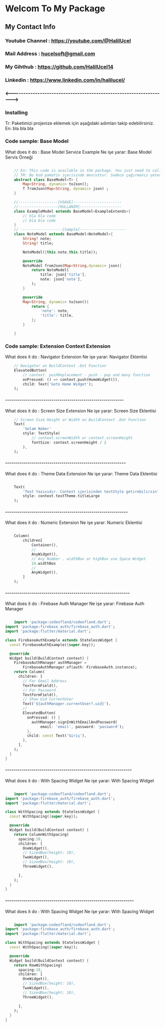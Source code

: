 # Welcom To My Package

## My Contact Info

### Youtube Channel : <https://youtube.com/@HalilUcel>

### Mail Address : <hucelsoft@gmail.com>

### My Gihthub : <https://github.com/HalilUcel14>

### Linkedin : <https://www.linkedin.com/in/halilucel/>

### <------------------------------------------------------------------>

### Installing

Tr: Paketimizi projenize eklemek için aşağıdaki adımları takip edebilirsiniz.
En: bla bla bla

### Code sample: Base Model

What does it do : Base Model Service Example
Ne işe yarar: Base Model Servis Örneği

```dart

    // En: This code is available in the package. You just need to call.
    // TR: Bu kod paketin içerisinde mevcuttur. Sadece çağırmanız yeterlidir.
    abstract class BaseModel<T> {
        Map<String, dynamic> toJson();
        T fromJson(Map<String, dynamic> json) ;
    }

    //------------------[USAGE]----------------------
    //------------------[KULLANIM]-------------------
    class ExampleModel extends BaseModel<ExampleExtends>{
        // bla bla code
        // bla bla code
    }
    // -------------------[Sample]---------------------
    class NoteModel extends BaseModel<NoteModel>{
        String? note;
        String? title;

        NoteModel({this.note,this.title});

        @override
        NoteModel fromJson(Map<String,dynamic> json){
            return NoteModel(
                title: json['title'],
                note: json['note'],
            );
        }

        @override
        Map<String, dynamic> toJson(){
            return {
                'note': note,
                'title': title,
            };
        }

    }

```

### Code sample: Extension Context Extension

What does it do : Navigator Extension
Ne işe yarar: Navigator Eklentisi

```dart
    // Navigator on BuildContext .Dot Function
    ElevatedButton(
        // context. pushReplacement - push - pop and many function
        onPressed: () => context.push(HomeWidget()),
        child: Text('Goto Home Widget');
    );
```

#### -----------------------------------------------------------

What does it do : Screen Size Extension
Ne işe yarar: Screen Size Eklentisi

```dart
    // Screen Size Height or Width on BuildContext .Dot Function
    Text(
        'Selam Naber'
        style: TextStyle(
            // context.screenWidth or context.screenHeight
            fontSize: context.screenHeight / 2
        ),
    );
```

#### ------------------------------------------------------------

What does it do : Theme Data Extension
Ne işe yarar: Theme Data Eklentisi

```dart

    Text(
        'Text Yazısıdır. Context içerisinden textStyle getirebilirsin'
        style: context.textTheme.titleLarge
    );
```

#### -------------------------------------------------------------

What does it do : Numeric Extension
Ne işe yarar: Numeric Eklentisi

```dart

    Column(
        children[
            Container(),
            //
            AnyWidget(),
            // Any Number . widthBox or highBox use Space Widget
            24.widthBox
            //
            AnyWidget(),
        ]
    );

```

#### --------------------------------------------------------------

What does it do : Firebase Auth Manager
Ne işe yarar: Firebase Auth Manager

```dart

    import 'package:codeofland/codeofland.dart';
import 'package:firebase_auth/firebase_auth.dart';
import 'package:flutter/material.dart';

class FirebaseAuthExample extends StatelessWidget {
  const FirebaseAuthExample({super.key});

  @override
  Widget build(BuildContext context) {
    FirebaseAuthManager authManager =
        FirebaseAuthManager.of(auth: FirebaseAuth.instance);
    return Column(
      children: [
        // For Email Address
        TextFormField(),
        // For Password
        TextFormField(),
        // Show Uid CurrentUser
        Text('${authManager.currentUser?.uid}'),
        //
        ElevatedButton(
          onPressed: () {
            authManager.signInWithEmailAndPassword(
                email: 'email', password: 'password');
          },
          child: const Text('Giriş'),
        ),
      ],
    );
  }
}

```

#### ---------------------------------------------------------------

What does it do : With Spacing Widget
Ne işe yarar: With Spacing Widget

```dart

    import 'package:codeofland/codeofland.dart';
import 'package:firebase_auth/firebase_auth.dart';
import 'package:flutter/material.dart';

class WithSpacing extends StatelessWidget {
  const WithSpacing({super.key});

  @override
  Widget build(BuildContext context) {
    return ColumnWithSpacing(
      spacing:10,
      children: [
        OneWidget(),
        // SizedBox(height: 10),
        TwoWidget(),
        // SizedBox(height: 10),
        ThreeWidget(),
        
      ],
    );
  }
}

```

#### ----------------------------------------------------------------

What does it do : With Spacing Widget
Ne işe yarar: With Spacing Widget

```dart

    import 'package:codeofland/codeofland.dart';
import 'package:firebase_auth/firebase_auth.dart';
import 'package:flutter/material.dart';

class WithSpacing extends StatelessWidget {
  const WithSpacing({super.key});

  @override
  Widget build(BuildContext context) {
    return RowWithSpacing(
      spacing:10,
      children: [
        OneWidget(),
        // SizedBox(height: 10),
        TwoWidget(),
        // SizedBox(height: 10),
        ThreeWidget(),
        
      ],
    );
  }
}

```
